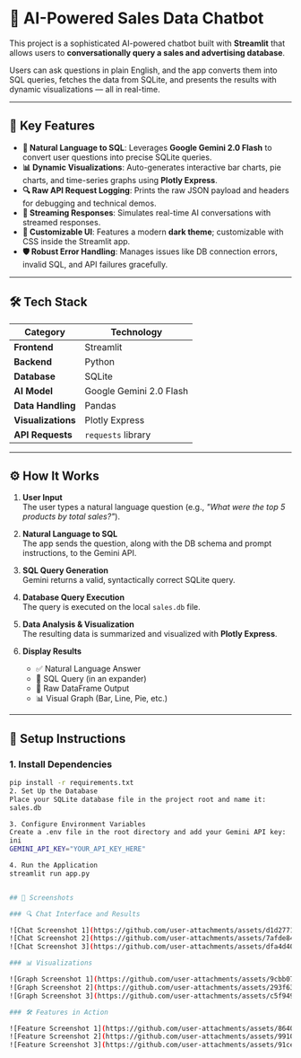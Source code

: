 # 🧠 AI-Powered Sales Data Chatbot

This project is a sophisticated AI-powered chatbot built with **Streamlit** that allows users to **conversationally query a sales and advertising database**.

Users can ask questions in plain English, and the app converts them into SQL queries, fetches the data from SQLite, and presents the results with dynamic visualizations — all in real-time.

---

## 🚀 Key Features

- **🧾 Natural Language to SQL**: Leverages **Google Gemini 2.0 Flash** to convert user questions into precise SQLite queries.
- **📊 Dynamic Visualizations**: Auto-generates interactive bar charts, pie charts, and time-series graphs using **Plotly Express**.
- **🔍 Raw API Request Logging**: Prints the raw JSON payload and headers for debugging and technical demos.
- **💬 Streaming Responses**: Simulates real-time AI conversations with streamed responses.
- **🎨 Customizable UI**: Features a modern **dark theme**; customizable with CSS inside the Streamlit app.
- **🛡️ Robust Error Handling**: Manages issues like DB connection errors, invalid SQL, and API failures gracefully.

---

## 🛠️ Tech Stack

| Category          | Technology               |
|------------------|---------------------------|
| **Frontend**     | Streamlit                |
| **Backend**      | Python                   |
| **Database**     | SQLite                   |
| **AI Model**     | Google Gemini 2.0 Flash  |
| **Data Handling**| Pandas                   |
| **Visualizations**| Plotly Express          |
| **API Requests** | `requests` library       |

---

## ⚙️ How It Works

1. **User Input**  
   The user types a natural language question (e.g., _"What were the top 5 products by total sales?"_).

2. **Natural Language to SQL**  
   The app sends the question, along with the DB schema and prompt instructions, to the Gemini API.

3. **SQL Query Generation**  
   Gemini returns a valid, syntactically correct SQLite query.

4. **Database Query Execution**  
   The query is executed on the local `sales.db` file.

5. **Data Analysis & Visualization**  
   The resulting data is summarized and visualized with **Plotly Express**.

6. **Display Results**  
   - ✅ Natural Language Answer  
   - 🧮 SQL Query (in an expander)  
   - 🧾 Raw DataFrame Output  
   - 📊 Visual Graph (Bar, Line, Pie, etc.)

---

## 🔧 Setup Instructions

### 1. Install Dependencies
```bash
pip install -r requirements.txt
2. Set Up the Database
Place your SQLite database file in the project root and name it:
sales.db

3. Configure Environment Variables
Create a .env file in the root directory and add your Gemini API key:
ini
GEMINI_API_KEY="YOUR_API_KEY_HERE"

4. Run the Application
streamlit run app.py


## 📸 Screenshots

### 🔍 Chat Interface and Results

![Chat Screenshot 1](https://github.com/user-attachments/assets/d1d2771e-cf24-4fd6-a94d-e79fba5a91ca)
![Chat Screenshot 2](https://github.com/user-attachments/assets/7afde840-790b-4457-baeb-690f5bb6779f)
![Chat Screenshot 3](https://github.com/user-attachments/assets/dfa4d40b-d51d-46e3-9d9d-d273540e19ae)

### 📊 Visualizations

![Graph Screenshot 1](https://github.com/user-attachments/assets/9cbb0787-8320-45a7-a544-31d75493daa8)
![Graph Screenshot 2](https://github.com/user-attachments/assets/293f6388-5212-4a78-accc-881d7ad2454e)
![Graph Screenshot 3](https://github.com/user-attachments/assets/c5f94912-a8a3-4fa4-9ed4-e3c8cf5a60c5)

### 🛠️ Features in Action

![Feature Screenshot 1](https://github.com/user-attachments/assets/8640671e-e53d-43db-b52b-c3b57cd8c1f5)
![Feature Screenshot 2](https://github.com/user-attachments/assets/99105552-deff-4878-b11d-35e2dba9c641)
![Feature Screenshot 3](https://github.com/user-attachments/assets/91ce15c1-fc56-4d3c-8b91-4f9b1ac68a23)


